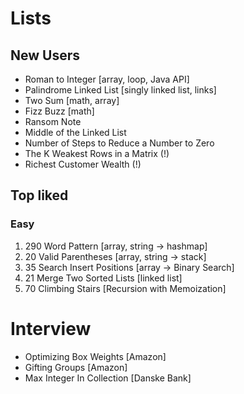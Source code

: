 # Lists

## New Users

- Roman to Integer [array, loop, Java API]
- Palindrome Linked List [singly linked list, links]
- Two Sum [math, array]
- Fizz Buzz [math]
- Ransom Note
- Middle of the Linked List
- Number of Steps to Reduce a Number to Zero
- The K Weakest Rows in a Matrix (!)
- Richest Customer Wealth (!)

## Top liked

### Easy

1. 290 Word Pattern [array, string -> hashmap]
2. 20 Valid Parentheses [array, string -> stack]
3. 35 Search Insert Positions [array -> Binary Search]
4. 21 Merge Two Sorted Lists [linked list]
5. 70 Climbing Stairs [Recursion with Memoization]

# Interview

- Optimizing Box Weights [Amazon]
- Gifting Groups [Amazon]
- Max Integer In Collection [Danske Bank]